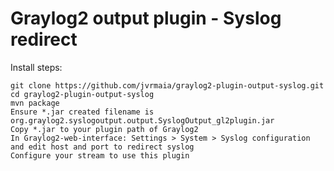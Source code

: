 Graylog2 output plugin - Syslog redirect
=============

Install steps:

    git clone https://github.com/jvrmaia/graylog2-plugin-output-syslog.git
    cd graylog2-plugin-output-syslog
    mvn package
    Ensure *.jar created filename is org.graylog2.syslogoutput.output.SyslogOutput_gl2plugin.jar
    Copy *.jar to your plugin path of Graylog2
    In Graylog2-web-interface: Settings > System > Syslog configuration and edit host and port to redirect syslog
    Configure your stream to use this plugin



